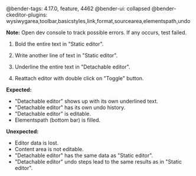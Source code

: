 @bender-tags: 4.17.0, feature, 4462
@bender-ui: collapsed
@bender-ckeditor-plugins: wysiwygarea,toolbar,basicstyles,link,format,sourcearea,elementspath,undo

**Note:** Open dev console to track possible errors. If any occurs, test failed.

1. Bold the entire text in "Static editor".

2. Write another line of text in "Static editor".

2. Underline the entire text in "Detachable editor".

3. Reattach editor with double click on "Toggle" button.

  **Expected:**

  * "Detachable editor" shows up with its own underlined text.
  * "Detachable editor" has its own undo history.
  * "Detachable editor" is editable.
  * Elementspath (bottom bar) is filled.

  **Unexpected:**

  * Editor data is lost.
  * Content area is not editable.
  * "Detachable editor" has the same data as "Static editor".
  * "Detachable editor" undo steps lead to the same results as in "Static editor".
